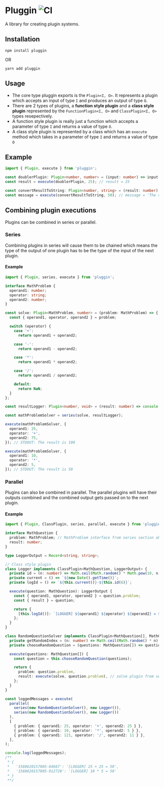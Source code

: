 # Pluggin ![CI](https://github.com/SkyIsTheLimit/pluggin/workflows/CI/badge.svg)

A library for creating plugin systems.

## Installation

```shell
npm install pluggin
```

OR

```shell
yarn add pluggin
```

## Usage

- The core type pluggin exports is the `Plugin<I, O>`. It represents a plugin which accepts an input of type `I` and produces an output of type `O`.
- There are 2 types of plugins, a **function style plugin** and a **class style plugin** represented by the `FunctionPlugin<I, O>` and `ClassPlugin<I, O>` types resepectively.
- A function style plugin is really just a function which accepts a parameter of type `I` and returns a value of type `O`.
- A class style plugin is represented by a class which has an `execute` method which takes in a parameter of type `I` and returns a value of type `O`

## Example

```typescript
import { Plugin, execute } from 'pluggin';

const doublerPlugin: Plugin<number, number> = (input: number) => input * 2;
const result = execute(doublerPlugin, 25); // result = 25

const convertResultToString: Plugin<number, string> = (result: number) => `The result is ${result}`;
const message = execute(convertResultToString, 50); // message = 'The result is 50'
```

## Combining plugin executions

Plugins can be combined in series or parallel.

### Series

Combining plugins in series will cause them to be chained which means the type of the output of one plugin has to be the type of the input of the next plugin.

#### Example

```typescript
import { Plugin, series, execute } from 'pluggin';

interface MathProblem {
  operand1: number;
  operator: string;
  operand2: number;
}

const solve: Plugin<MathProblem, number> = (problem: MathProblem) => {
  const { operand1, operator, operand2 } = problem;

  switch (operator) {
    case '+':
      return operand1 + operand2;

    case '-':
      return operand1 - operand2;

    case '*':
      return operand1 * operand2;

    case '/':
      return operand1 / operand2;

    default:
      return NaN;
  }
};

const resultLogger: Plugin<number, void> = (result: number) => console.log(`The result is ${result}`);

const mathProblemSolver = series(solve, resultLogger);

execute(mathProblemSolver, {
  operand1: 25,
  operator: '+',
  operand2: 75,
}); // STDOUT: The result is 100

execute(mathProblemSolver, {
  operand1: 10,
  operator: '*',
  operand2: 5,
}); // STDOUT: The result is 50
```

### Parallel

Plugins can also be combined in parallel. The parallel plugins will have their outputs combined and the combined output gets passed on to the next plugin.

#### Example

```typescript
import { Plugin, ClassPlugin, series, parallel, execute } from 'pluggin';

interface MathQuestion {
  problem: MathProblem; // MathProblem interface from series section above.
  result: number;
}

type LoggerOutput = Record<string, string>;

// Class style plugin
class Logger implements ClassPlugin<MathQuestion, LoggerOutput> {
  private id = (n: number) => Math.ceil(Math.random() * Math.pow(10, n)) % Math.pow(10, n);
  private current = () => `${new Date().getTime()}`;
  private logId = () => `${this.current()}-${this.id(6)}`;

  execute(question: MathQuestion): LoggerOutput {
    const { operand1, operator, operand2 } = question.problem;
    const { result } = question;

    return {
      [this.logId()]: `[LOGGER] ${operand1} ${operator} ${operand2} = ${result}`,
    };
  }
}

class RandomQuestionSolver implements ClassPlugin<MathQuestion[], MathQuestion> {
  private getRandomIndex = (n: number) => Math.ceil(Math.random() * n) % n;
  private chooseRandomQuestion = (questions: MathQuestion[]) => questions[this.getRandomIndex(questions.length)];

  execute(questions: MathQuestion[]) {
    const question = this.chooseRandomQuestion(questions);

    return {
      problem: question.problem,
      result: execute(solve, question.problem), // solve plugin from series section above.
    };
  }
}

const loggedMessages = execute(
  parallel(
    series(new RandomQuestionSolver(), new Logger()), 
    series(new RandomQuestionSolver(), new Logger())
  ),
  [
    { problem: { operand1: 25, operator: '+', operand2: 25 } },
    { problem: { operand1: 10, operator: '*', operand2: 5 } },
    { problem: { operand1: 121, operator: '/', operand2: 11 } },
  ],
);

console.log(loggedMessages);
/**
 * {
 *   '1588620157805-64667': '[LOGGER] 25 + 25 = 50',
 *   '1588620157805-912728': '[LOGGER] 10 * 5 = 50'
 * }
 **/
```

